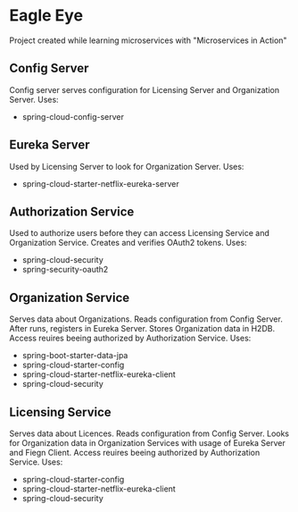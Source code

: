# Eagle Eye
Project created while learning microservices with "Microservices in Action"

## Config Server
Config server serves configuration for Licensing Server and Organization Server. Uses:
 * spring-cloud-config-server
	
## Eureka Server
Used by Licensing Server to look for Organization Server. Uses:
 * spring-cloud-starter-netflix-eureka-server
	
## Authorization Service
Used to authorize users before they can access Licensing Service and Organization Service. Creates and verifies OAuth2 tokens. Uses:
 * spring-cloud-security
 * spring-security-oauth2
	
## Organization Service
Serves data about Organizations. Reads configuration from Config Server. After runs, registers in Eureka Server. Stores Organization data in H2DB. Access reuires beeing authorized by Authorization Service. Uses:
 * spring-boot-starter-data-jpa
 * spring-cloud-starter-config
 * spring-cloud-starter-netflix-eureka-client
 * spring-cloud-security

## Licensing Service
Serves data about Licences. Reads configuration from Config Server. Looks for Organization data in Organization Services with usage of Eureka Server and Fiegn Client.  Access reuires beeing authorized by Authorization Service. Uses:
 * spring-cloud-starter-config
 * spring-cloud-starter-netflix-eureka-client
 * spring-cloud-security